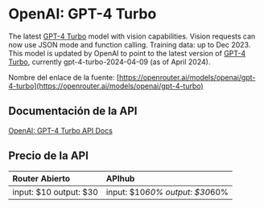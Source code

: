 # OpenAI: GPT-4 Turbo

The latest [GPT-4 Turbo](/models?q=openai/gpt-4-turbo) model with vision capabilities. Vision requests can now use JSON mode and function calling. Training data: up to Dec 2023.
This model is updated by OpenAI to point to the latest version of [GPT-4 Turbo](/models?q=openai/gpt-4-turbo), currently gpt-4-turbo-2024-04-09 (as of April 2024).

Nombre del enlace de la fuente: [https://openrouter.ai/models/openai/gpt-4-turbo](https://openrouter.ai/models/openai/gpt-4-turbo)

## Documentación de la API

[OpenAI: GPT-4 Turbo API Docs](../apis/es/OpenAI:_GPT-4_Turbo.md)

## Precio de la API

| Router Abierto | APIhub |
|:---|:---|
| input: $10 output: $30 | input: $10*60% output: $30*60% |
